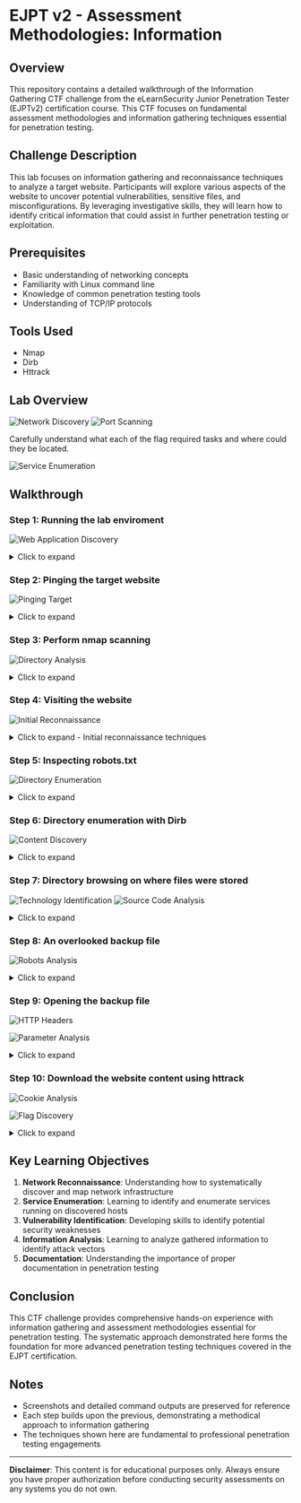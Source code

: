 # EJPT v2 - Assessment Methodologies: Information


## Overview
This repository contains a detailed walkthrough of the Information Gathering CTF challenge from the eLearnSecurity Junior Penetration Tester (EJPTv2) certification course. This CTF focuses on fundamental assessment methodologies and information gathering techniques essential for penetration testing.

## Challenge Description
This lab focuses on information gathering and reconnaissance techniques to analyze a target website. Participants will explore various aspects of the website to uncover potential vulnerabilities, sensitive files, and misconfigurations. By leveraging investigative skills, they will learn how to identify critical information that could assist in further penetration testing or exploitation.

## Prerequisites
- Basic understanding of networking concepts
- Familiarity with Linux command line
- Knowledge of common penetration testing tools
- Understanding of TCP/IP protocols

## Tools Used
- Nmap
- Dirb
- Httrack

## Lab Overview 
![Network Discovery](picture1.png)
![Port Scanning](picture2.png)

Carefully understand what each of the flag required tasks and where could they be located.

![Service Enumeration](picture3.png)

## Walkthrough

### Step 1: Running the lab enviroment
![Web Application Discovery](picture4.png)

<details> <summary>Click to expand</summary>

The first step was to launch the provided lab environment. This setup creates the controlled workspace where all subsequent testing and analysis will take place, ensuring a consistent and reproducible environment for the assessment.

</details>


### Step 2: Pinging the target website
![Pinging Target](picture5.png)

<details>
<summary>Click to expand</summary>

As a preliminary step, I performed a simple ping test to check whether the target system was reachable. This serves as a quick “handshake” to confirm that the host is active and responding before moving on to deeper enumeration. Establishing this baseline connectivity ensures that subsequent tests can be carried out smoothly and without unnecessary interruptions.

</details>

### Step 3: Perform nmap scanning 
![Directory Analysis](picture8.png)

<details>
<summary>Click to expand</summary>

With connectivity confirmed, the next step was to run an Nmap scan on the target. This process helps identify open ports, available services, and potential entry points for further exploration. The scan provides a clearer picture of the system’s surface exposure, forming the foundation for deeper enumeration and vulnerability assessment This reveal **FLAG 2**.

</details>

### Step 4: Visiting the website
![Initial Reconnaissance](picture6.png)

<details>
<summary>Click to expand - Initial reconnaissance techniques</summary>

Following the Nmap scan, it was clear that the target was running a web service on port 80. Navigating to the IP address in a browser revealed a WordPress-based website. This initial reconnaissance provided valuable insight into the type of application in use, setting the stage for further enumeration of potential vulnerabilities specific to WordPress.

</details>

### Step 5: Inspecting robots.txt
![Directory Enumeration](picture7.png)

<details>
<summary>Click to expand</summary>

Following the initial website reconnaissance, I examined the robots.txt file located at the root of the server. The robots.txt file is a standard used by websites to communicate with web crawlers and search engines, providing instructions about which parts of the site should or should not be indexed.

To access the robots.txt file, I navigated to:
```
http://target_ip/robots.txt
```

The robots.txt file typically contains:
- **Disallow directives**: Paths that search engines should not crawl
- **Allow directives**: Explicitly permitted paths
- **Sitemap locations**: References to XML sitemaps
- **Crawl-delay settings**: Instructions for crawler behavior

This file is particularly valuable during reconnaissance because:
1. **Hidden directories**: Often reveals directories administrators want to keep private
2. **Sensitive paths**: May point to admin panels, backup directories, or development areas
3. **Site structure insights**: Provides a roadmap of important website sections
4. **Security through obscurity failures**: Exposes paths meant to be hidden

Upon examining the robots.txt file, I discovered **FLAG 1**.

</details>

### Step 6: Directory enumeration with Dirb
![Content Discovery](picture9.png)

<details>
<summary>Click to expand</summary>

Using Dirb to discover hidden directories and files on the target website. This automated tool helps identify potential entry points and sensitive resources that may not be linked from the main pages.

</details>

### Step 7: Directory browsing on where files were stored
![Technology Identification](picture10.png)
![Source Code Analysis](picture11.png)
<details>
<summary>Click to expand</summary>

After discovering directories through the Dirb enumeration, the next crucial step was to manually browse through the identified directories to examine their contents. This involved systematically navigating to each discovered directory and analyzing what files and subdirectories were accessible. 

During this exploration, I found `/wp-content/uploads` directory which is a common WordPress directory where uploaded files are stored. This directory contains the **FLAG 3**.
</details>

### Step 8: An overlooked backup file
![Robots Analysis](picture13.png)

<details>
<summary>Click to expand</summary>

Asking chatgpt, I discovered a backup file used by wordpress named `wp-config.bak`/`wp-config.php.bak`

These backup files can have various naming conventions such as:
- `.bak` extensions (e.g., `config.php.bak`)
- Tilde suffix (e.g., `index.php~`)
- `.old` extensions (e.g., `database.sql.old`)
- Date-based naming (e.g., `backup_2023.zip`)
</details>

### Step 9: Opening the backup file 
![HTTP Headers](picture12.png)

![Parameter Analysis](picture15.png)

<details>
<summary>Click to expand</summary>

After discovering the backup file `wp-config.php.bak`, the next step was to access and examine its contents. When attempting to open this file through the web browser, it automatically triggered a download of the backup file to the local machine.

The `wp-config.php` file is particularly sensitive in WordPress installations as it contains critical configuration information including:
- Database connection credentials
- Authentication keys and salts
- Table prefix information
- Debug settings
- Security keys

Using the `cat` command to examine the downloaded backup file revealed its complete contents, including database credentials and other sensitive configuration data. Most importantly, this backup file contained **Flag 4**.

</details>


### Step 10: Download the website content using httrack
![Cookie Analysis](picture18.png)

![Flag Discovery](picture19.png)

<details>
<summary>Click to expand</summary>

To perform a comprehensive analysis of the website and ensure no hidden content was missed, I used HTTrack to create a complete local mirror of the target website. HTTrack is a powerful website copying utility that downloads entire websites to local storage, preserving the directory structure and all linked files.

The HTTrack command used was:
```bash
httrack http://target_ip/ -O /path/to/output/directory/
```

This process systematically downloads:
- All HTML pages and their content
- Images, CSS, and JavaScript files
- Linked documents and media files
- Directory structures and file hierarchies
- Hidden or referenced files that might not be discoverable through manual browsing

```bash
# Search for FLAG5
grep -i "FLAG5" -R target.ine.local/
```

This systematic analysis of the mirrored content revealed **Flag 5**.
</details>

## Key Learning Objectives

1. **Network Reconnaissance**: Understanding how to systematically discover and map network infrastructure
2. **Service Enumeration**: Learning to identify and enumerate services running on discovered hosts
3. **Vulnerability Identification**: Developing skills to identify potential security weaknesses
4. **Information Analysis**: Learning to analyze gathered information to identify attack vectors
5. **Documentation**: Understanding the importance of proper documentation in penetration testing


## Conclusion

This CTF challenge provides comprehensive hands-on experience with information gathering and assessment methodologies essential for penetration testing. The systematic approach demonstrated here forms the foundation for more advanced penetration testing techniques covered in the EJPT certification.

## Notes

- Screenshots and detailed command outputs are preserved for reference
- Each step builds upon the previous, demonstrating a methodical approach to information gathering
- The techniques shown here are fundamental to professional penetration testing engagements

---

**Disclaimer**: This content is for educational purposes only. Always ensure you have proper authorization before conducting security assessments on any systems you do not own.